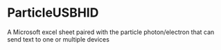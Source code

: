 # ParticleUSBHID
A Microsoft excel sheet paired with the particle photon/electron that can send text to one or multiple devices
